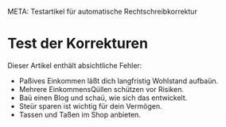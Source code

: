 META: Testartikel für automatische Rechtschreibkorrektur

# Test der Korrekturen

Dieser Artikel enthält absichtliche Fehler:  
- Paßives Einkommen läßt dich langfristig Wohlstand aufbaün.  
- Mehrere EinkommensQüllen schützen vor Risiken.  
- Baü einen Blog und schaü, wie sich das entwickelt.  
- Steür sparen ist wichtig für dein Vermögen.  
- Tassen und Taßen im Shop anbieten.  
